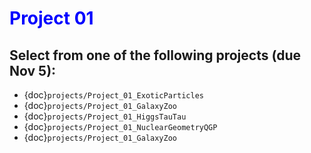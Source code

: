 # <span style="color: blue;"><b>Project 01</b></span>

## Select from one of the following projects (due Nov 5):

* {doc}`projects/Project_01_ExoticParticles`
* {doc}`projects/Project_01_GalaxyZoo`
* {doc}`projects/Project_01_HiggsTauTau`
* {doc}`projects/Project_01_NuclearGeometryQGP`
* {doc}`projects/Project_01_GalaxyZoo`

